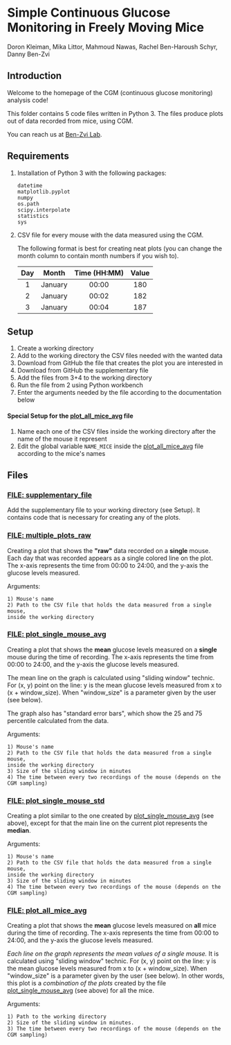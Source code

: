 # Simple Continuous Glucose Monitoring in Freely Moving Mice 

Doron Kleiman, Mika Littor, Mahmoud Nawas, Rachel Ben-Haroush Schyr, Danny Ben-Zvi 

## Introduction
Welcome to the homepage of the CGM (continuous glucose monitoring) analysis code!

This folder contains 5 code files written in Python 3.
The files produce plots out of data recorded from mice, using CGM.

You can reach us at [Ben-Zvi Lab](https://www.benzvilab.com/).

## Requirements 
1. Installation of Python 3 with the following packages:
   ```
   datetime
   matplotlib.pyplot
   numpy
   os.path
   scipy.interpolate
   statistics
   sys
   ```
2. CSV file for every mouse with the data measured using the CGM.

   The following format is best for creating neat plots 
(you can change the month column to contain month numbers if you wish to).

   | Day |  Month  | Time (HH:MM) | Value | 
   |:---:|:-------:|:------------:|:-----:|
   |  1  | January |    00:00     |  180  |
   |  2  | January |    00:02     |  182  |
   |  3  | January |    00:04     |  187  |

## Setup
1. Create a working directory
2. Add to the working directory the CSV files needed with the wanted data
3. Download from GitHub the file that creates the plot you are interested in 
4. Download from GitHub the supplementary file 
5. Add the files from 3+4 to the working directory
6. Run the file from 2 using Python workbench 
7. Enter the arguments needed by the file according to the documentation below

#### Special Setup for the [plot_all_mice_avg](plot_all_mice_avg.py) file
1. Name each one of the CSV files inside the working directory 
after the name of the mouse it represent
2. Edit the global variable ```NAME_MICE``` inside the [plot_all_mice_avg](plot_all_mice_avg.py) 
file according to the mice's names

## Files
### [FILE: supplementary_file](supplementary_file.py)
Add the supplementary file to your working directory (see Setup).
It contains code that is necessary for creating any of the plots.

### [FILE: multiple_plots_raw](multiple_plots_raw.py)
Creating a plot that shows the **"raw"** data recorded on a **single** mouse. 
Each day that was recorded appears as a single colored line on the plot.
The x-axis represents the time from 00:00 to 24:00, and the y-axis the glucose levels measured.

Arguments:
```
1) Mouse's name 
2) Path to the CSV file that holds the data measured from a single mouse, 
inside the working directory
```

### [FILE: plot_single_mouse_avg](plot_single_mouse_avg.py)
Creating a plot that shows the **mean** glucose levels measured on a **single** mouse
during the time of recording. The x-axis represents the time from 00:00 to 24:00, 
and the y-axis the glucose levels measured. 

The mean line on the graph is calculated using "sliding window" technic. 
For (x, y) point on the line: y is the mean glucose levels 
measured from x to (x + window_size). When "window_size" is a parameter given by
the user (see below).

The graph also has "standard error bars", which show the 25 and 75 percentile calculated from the data.

Arguments:
```
1) Mouse's name
2) Path to the CSV file that holds the data measured from a single mouse, 
inside the working directory
3) Size of the sliding window in minutes
4) The time between every two recordings of the mouse (depends on the CGM sampling)
```

### [FILE: plot_single_mouse_std](plot_single_mouse_std.py)
Creating a plot similar to the one created by [plot_single_mouse_avg](plot_single_mouse_avg.py)
(see above), except for that the main line on the current plot represents the **median**.

Arguments:
```
1) Mouse's name
2) Path to the CSV file that holds the data measured from a single mouse, 
inside the working directory
3) Size of the sliding window in minutes
4) The time between every two recordings of the mouse (depends on the CGM sampling)
```

### [FILE: plot_all_mice_avg](plot_all_mice_avg.py)
Creating a plot that shows the **mean** glucose levels measured on **all** mice during
the time of recording. The x-axis represents the time from 00:00 to 24:00, 
and the y-axis the glucose levels measured. 

_Each line on the graph represents the mean values of a single mouse._ It is calculated using "sliding window" technic. 
For (x, y) point on the line: y is the mean glucose levels 
measured from x to (x + window_size). When "window_size" is a parameter given by
the user (see below). 
In other words, this plot is a _combination of the plots_ created by the file 
[plot_single_mouse_avg](plot_single_mouse_avg.py) (see above) for all the mice. 

Arguments:
```
1) Path to the working directory
2) Size of the sliding window in minutes.
3) The time between every two recordings of the mouse (depends on the CGM sampling)
```
